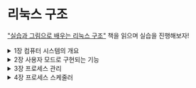 # 리눅스 구조

["실습과 그림으로 배우는 리눅스 구조"](https://www.aladin.co.kr/shop/wproduct.aspx?ItemId=181554153) 책을 읽으며 실습을 진행해보자!

<details>
<summary>1장 컴퓨터 시스템의 개요</summary>

### 리눅스의 주요 역할
- OS가 없으면 여러개의 프로세스가 각자 디바이스를 조작하는 코드를 작성해야함
    - 개발 비용이 커짐
    - 모든 개발자가 디바이스 스펙을 알아야 함 
    - ✅ 리눅스에서는 디바이스 드라이버를 통해 각 프로세스가 디바이스에 접근
- 프로세스가 직접 하드웨어에 접근하는 것을 막아야 함
  - CPU에는 커널모드, 사용자 모드 존재
  - ✅ 커널모드 일때만 디바이스에 접근 가능
  - 또한 커널모드에서는?
    - 프로세스 관리, 스케줄링
    - 메모리 관리
  - OS는 커널 + 사용자 모드에서 동작하는 다양한 프로그램
- 프로세스 실행은 다양한 계층 구조를 구성하며 동작
- 저장 장치에 보관된 데이터는 디바이스 드라이버에 직접 요청해 접근 가능하지만, 보통 `파일 시스템`을 통해 편하게 접근

</details>

<details>
<summary>2장 사용자 모드로 구현되는 기능</summary>

### 시스템 콜
- 프로세스는 `프로세스 생성, 하드웨어 조작` 등이 필요한 경우 시스템 콜을 통해 커널에 처리 요청
- 종류
  - 프로세스 생성, 삭제
  - 메모리 확보, 해제
  - IPC
  - 네트워크
  - 파일 시스템 다루기
  - 파일 다루기

### CPU 모드 변경
- 시스템 콜 호출시 `인터럽트 이벤트` 발생

### 시스템 콜 호출의 동작 순서
- `strace` 명령어로 시스템 콜 확인해보기 - in C
  - `strace -o hello.log ./hello.exe`
  - 저장된 `hello.log` 확인해 보면 한줄 한줄이 시스템 콜이다
- 이번에는 python에서 확인해 보기
  - `strace -o hello.py python3 ./hello.py`
- 중요한 것은 어느 언어를 사용하든지 `write()` 시스템 콜이 호출된다는 것이다!

### 실험
- `sar` 명령어를 통해 사용자 모드와 커널 모드 중 어느쪽에서 실행중인지 확인 가능하다!!
- SAR(System Activity Reporter)
    ![image](https://user-images.githubusercontent.com/91416897/171203545-517c2b45-4420-410b-b807-4c1a5609ad95.png)
  - 사용자 모드는 -> %user 와 %nice 의 합계
  - 커널 모드는 -> %system 
- 실행하는 프로세스의 ID를 보고 싶다면?
  - `./실행 프로그램 &` 을 하면 PID를 출력해 준다!

### 시스템 콜의 소요시간
- `strace -T` 를 통해 각종 시스템 콜 처리에 걸린 시간을 마이크로 초 시간 단위로 정밀하게 측정 가능

### 시스템 콜의 wrapper 함수
- 시스템 콜은 C언어와 같은 고급언어에서는 직접 호출이 불가능
  - 그렇기에 만약 OS가 없었다면 해당 아키텍처의 어셈블리 코드를 통해 작성해야했을거임
- OS는 내부적으로 시스템 콜 wrapper 함수가 있어 알아서 시스템 콜을 작성

### 표준 C 라이브러리
- 보통 glibc 를 표준 C 라이브러리로 사용
- ldd(List Dynamic Dependencies)
  - 이 명령어를 통해 프로그램이 어떠한 라이브러리를 링크하고 있는가를 확인 가능-> 싱기하다...
  - 대부분 `libc` 라는 표준 C라이브러리를 링크한다
  - 파이썬도 해보면 `libc`를 링크한다.
    ![image](https://user-images.githubusercontent.com/91416897/171212323-b45e838b-75a0-44cf-86b3-3da1cba02b1c.png)

### POSIX 규격
- 유닉스 계열 OS가 갖추어야 할 각종 기능을 정해둔 규격

### OS가 제공하는 프로그램
- 시스템 초기화: init
- OS의 동작 바꾸기: sysctl, nice, sync
- 파일 관련: touch, mkdir
- 텍스트 데이터 가공: grep, sort, uniq
- 성능 측정: sar, iostat
- 컴파일러: gcc
- 스크립트 언어 실행 환경: python 등등
- 셸: bas턴
- 윈도우 시스템: X

</details>

<details>
<summary>3장 프로세스 관리 </summary>

### 프로세스 생성의 목적
1. 같은 프로그램 처리를 여러 프로세스로 나눠서 처리
2. 전혀 다른 프로그램 생성

위 생성 목적에 따라 `fork()` 와 `execve()` 함수가 사용된다!

### fork() 함수
- 같은 프로그램 처리를 여러 프로세스로 나눠서 처리 할 때 활용
- 과정
  1. 부모 프로세스의 메모리를 자식용으로 복사
  2. fork() 함수의 리턴 값이 다른 것을 활용하여 서로 다른 코드 처리하도록 분기
  - 자식 프로세스는 0 리턴, 부모 프로세스는 자식 프로세스의 ID 리턴


### execve() 함수
- 전혀 다른 프로그램을 생성할 때
- 이 경우 프로세스의 수가 증가하는 것이 아니라 기존의 프로세스를 별도의 프로세스로 변경하는 방식으로 수행됨!!
  - **프로세스의 메모리를 바꿈!!**
- 프로세스의 메모리 맵에 필요한 정보
  - 코드, 데이터
  - 파일상 오프셋, 사이즈, 메모리 맵 시작 주소 등등

- 리눅스의 실행파일은 ELF(Executable Linkable Format)
  - `readelf` 명령어로 확인 가능
  - 프로그램 실행시에 작성된 프로세스 메모리 맵은 `/proc/pid/maps` 를 통해 알 수 있음

### 그래서 전혀 다른 프로세스 생성할때는?
- `fork and exec`  방식을 자주 사용
</details>


<details>
<summary>4장 프로세스 스케줄러 </summary>

### 프로세스 스케줄러
- 여러 개의 프로세스를 동시에 동작시키는 것처럼 보이게 함
- 리눅스에서 멀티코어 CPU 1개는 1개의 CPU로 인식됨
  - 책에서는 코어 단위를 논리 CPU로 가정
  - 만약 하이퍼스레드 기능이 있으면,
    코어내 각각의 하이퍼스레드가 논리 CPU로 인식 됨

### 테스트 프로그램을 작성해보자

```C
#include <sys/types.h>
#include <sys/wait.h>
#include <time.h>
#include <unistd.h>
#include <stdio.h>
#include <stdlib.h>
#include <string.h>
#include <err.h>
 
#define NLOOP_FOR_ESTIMATION 1000000000UL
#define NSECS_PER_MSEC 1000000UL
#define NSECS_PER_SEC 1000000000UL

static unsigned long nloop_per_resol;
static struct timespec start;

static inline long diff_nsec(struct timespec before, struct timespec after)
{
        return ((after.tv_sec * NSECS_PER_SEC + after.tv_nsec)
                - (before.tv_sec * NSECS_PER_SEC + before.tv_nsec));
	
}

static unsigned long estimate_loops_per_msec()
{
        struct timespec before, after;
        clock_gettime(CLOCK_MONOTONIC, &before);

        unsigned long i;
        for (i = 0; i < NLOOP_FOR_ESTIMATION; i++)
		;

        clock_gettime(CLOCK_MONOTONIC, &after);

	int ret;
        return  NLOOP_FOR_ESTIMATION * NSECS_PER_MSEC / diff_nsec(before, after);
}
 
static inline void load(void)
{
        unsigned long i;
        for (i = 0; i < nloop_per_resol; i++)
                ;
}

static void child_fn(int id, struct timespec *buf, int nrecord)
{
        int i;
        for (i = 0; i < nrecord; i++) {
                struct timespec ts;

                load();
                clock_gettime(CLOCK_MONOTONIC, &ts);
                buf[i] = ts;
        }
        for (i = 0; i < nrecord; i++) {
                printf("%d\t%ld\t%d\n", id, diff_nsec(start, buf[i]) / NSECS_PER_MSEC, (i + 1) * 100 / nrecord);
        }
        exit(EXIT_SUCCESS);
}
 
static pid_t *pids;

int main(int argc, char *argv[])
{
        int ret = EXIT_FAILURE;

        if (argc < 4) {
                fprintf(stderr, "usage: %s <nproc> <total[ms]> <resolution[ms]>\n", argv[0]);
                exit(EXIT_FAILURE);
        }

        int nproc = atoi(argv[1]);
        int total = atoi(argv[2]);
        int resol = atoi(argv[3]);

        if (nproc < 1) {
                fprintf(stderr, "<nproc>(%d) should be >= 1\n", nproc);
                exit(EXIT_FAILURE);
        }

        if (total < 1) {
                fprintf(stderr, "<total>(%d) should be >= 1\n", total);
                exit(EXIT_FAILURE);
        }

        if (resol < 1) {
                fprintf(stderr, "<resol>(%d) should be >= 1\n", resol);
                exit(EXIT_FAILURE);
        }

        if (total % resol) {
                fprintf(stderr, "<total>(%d) should be multiple of <resolution>(%d)\n", total, resol);
                exit(EXIT_FAILURE);
        }
        int nrecord = total / resol;

        struct timespec *logbuf = malloc(nrecord * sizeof(struct timespec));
	if (!logbuf)
		err(EXIT_FAILURE, "failed to allocate log buffer");

	puts("estimating the workload which takes just one milli-second...");
        nloop_per_resol = estimate_loops_per_msec() * resol;
	puts("end estimation");
	fflush(stdout);

        pids = malloc(nproc * sizeof(pid_t));
        if (pids == NULL)
                err(EXIT_FAILURE, "failed to allocate pid table");

        clock_gettime(CLOCK_MONOTONIC, &start);

	ret = EXIT_SUCCESS;
        int i, ncreated;
        for (i = 0, ncreated = 0; i < nproc; i++, ncreated++) {
                pids[i] = fork();
                if (pids[i] < 0) {
			int j;
                	for (j = 0; j < ncreated; j++)
                        	kill(pids[j], SIGKILL);
			ret = EXIT_FAILURE;
                        break;
                } else if (pids[i] == 0) {
                        // children
                        child_fn(i, logbuf, nrecord);
                        /* shouldn't reach here */
			abort();
                }
        }
        // parent
        for (i = 0; i < ncreated; i++)
                if (wait(NULL) < 0)
                        warn("wait() failed.");

        exit(ret);
}

```
- 결과값의 정확도를 높이기 위해서, OS에서 제공하는 `taskset` 을 활용해 논리 CPU를 지정하자!
  `taskset -c 0 명령어`

### 컨텍스트 스위치
- 논리 CPU상에서 동작하는 프로세스가 바뀌는 것을 칭한다
- 어떤 처리시간이 생각보다 오래 걸렸을때,
    - 처리 중에 컨텍스트 스위치가 발생해서 다른 프로세스가 움직였을 가능성도 있다는 관점을 가질 수 있다!

### 프로세스의 상태
- `ps ax` 명령어로 시스템에 존재하는 프로세스 확인 가능
- `wc -l` 로 출력 결과의 행 수를 셀 수 있음
- 프로세스의 상태는 다음과 같은 종류를 가짐
  - 실행 상태
  - 실행 대기 상태
  - 슬립 상태
  - 좀비 상태
- 앞서 설명한 `ps ax` 를 통해 프로세스의 상태 확인 가능
  - 3번째 필드 값이 `R`, `S or D`, `Z` 에 따라 판림
- 슬립상태에서 기다리고 있는 이벤트의 예
  - 정해진 시간이 경과하는 것을 기다림
  - 사용자 입력을 기다림
  - 저장장치의 읽고 쓰기의 종료를 기다림
  - 네트워크의 데이터 송수신 종료를 기다림

### 상태 변환
![image](https://user-images.githubusercontent.com/91416897/173188001-f4b3905f-891d-4510-bdc1-298611e64ce0.png)
- 프로세스가 살아있는 동안 위의 상태를 많이 오고 가면 진행

### idle 상태
- 논리 CPU에서 아무 프로세스도 동작하지 않는 경우가 있음
  - 사실 이 경우에는 특수한 프로세스가 동작중임
  - 실제 구현은 논리 CPU 휴식 상태로 하거나 혹은 소비 전력을 낮춰 대기상태로 구현
- `sar` 명령어를 통해 단위 시간당 CPU가 얼마나 idle로 있는지 확인 가능
  - 가장 오른쪽 필드가 1초간 어느정도 idle 상태였는지 보여줌

### 스루풋과 레이턴시
- 스루풋
  - 단위 시간당 처리된 일의 양으로 높을수록 좋다
  - CPU의 idle 상태가 적어질수록 높아진다
- 레이턴시
  - 각각의 처리가 시작부터 종료까지의 경과된 시간으로 짧을수록 좋다

### 실제 시스템
- 스루풋과 레이턴시는 서로 상관관계에 있는 경우가 많다

### 논리 CPU가 여러 개 일때의 스케줄링
- 로드 밸런서 혹은 글로벌 스케줄러
  - 여러 개의 논리 CPU에 프로세스를 공평하게 분배해주는 역할을 함
  - 논리 CPU 개수 확인하기
    - `grep -c processor /proc/cpuinfo`
- 이 책에서는 CPU 0, 4를 활용
  - 이는 두 CPU가 독립성이 높기에 활용
- 하이퍼스레드가 켜진 상황에서는 결과가 달리 도출될 수 있음
- 실험 결과 고찰
  - 1개의 CPU에서는 1개의 프로세스가 처리됨
  - 여러 프로세스가 실행 가능한 경우, 적절한 길이의 시간마다 CPU에 순차적으로 처리함

### 경과시간과 사용시간
- `time` 명령어를 통해 프로세스의 시작부터 종료까지의 시간 사이에 `경과시간, 사용시간`이라는 두 수치를 얻을 수 있음
  - 사용시간은 프로세스가 실제 논리 CPU를 활용한 시간
![image](https://user-images.githubusercontent.com/91416897/173189756-e9f055ca-cda7-4953-94e7-e8f81c394bf2.png)
- 위의 경우는 cpu=1, 프로세스수=1 로 해서 사용자 모드에서 CPU를 사용한 시간이 거의 모든 시간을 차지한다.
  - `user` = 사용자 모드에서 CPU를 사용한 시간
  - `sys` = 커널이 시스템 콜을 실행한 시간

### 실제 프로세스
- `ps -eo` 명령어의 `etime, time` 필드는 경과시간과 사용시간을 표현해준다.
![image](https://user-images.githubusercontent.com/91416897/173189961-f8f02041-94d9-4a44-9986-e7d9d2495b1a.png)
- `ELAPSED`는 경과시간을, `TIME` 은 CPU사용시간이다.

### 우선 순위 변경
- 지금까지는 모든 프로세스가 공평하게 CPU 시간을 할당받았지만, 우선순위를 특정 프로세스에게 부여할 수 있다.
- `nice()` 시스템 콜을 활용한다.
  - -19 ~ 20 까지의 범위
  - 값이 낮을수록 우선순위가 높음
  - 기본값은 0
- 내리는 것은 누구나 가능, 하지만 높이는 것은 슈퍼유저만 가능
- C코드 내부에서 변경가능하고, 다음과 같이 변경도 가능
  `nice -n 5 python3 ./loop.py &`
  
</details>